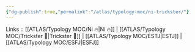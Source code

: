 ```yaml
---
{"dg-publish":true,"permalink":"/atlas/typology-moc/ni-trickster/"}
---
```


Links :: [[ATLAS/Typology MOC/Ni 🔥\|Ni 🔥]] | [[ATLAS/Typology MOC/Trickster 🤡\|Trickster 🤡]] | [[ATLAS/Typology MOC/ESTJ\|ESTJ]] | [[ATLAS/Typology MOC/ESFJ\|ESFJ]]
